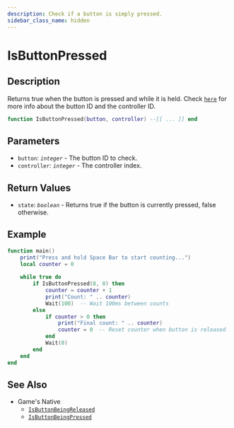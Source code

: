 ```yaml
---
description: Check if a button is simply pressed.
sidebar_class_name: hidden
---
```


# IsButtonPressed

## Description

Returns true when the button is pressed and while it is held.
Check [`here`](https://bully-scripting.vercel.app/docs/game-reference/scripting-enumeration/controls) for more info about the button ID and the controller ID.

```lua
function IsButtonPressed(button, controller) --[[ ... ]] end
```

## Parameters

- `button`: _`integer`_ - The button ID to check.
- `controller`: _`integer`_ - The controller index.

## Return Values

- `state`: _`boolean`_ - Returns true if the button is currently pressed, false otherwise.

## Example

```lua
function main()
    print("Press and hold Space Bar to start counting...")
    local counter = 0
    
    while true do
        if IsButtonPressed(8, 0) then
            counter = counter + 1
            print("Count: " .. counter)
            Wait(100)  -- Wait 100ms between counts
        else
            if counter > 0 then
                print("Final count: " .. counter)
                counter = 0  -- Reset counter when button is released
            end
            Wait(0)
        end
    end
end
```

## See Also

- Game's Native
  - [`IsButtonBeingReleased`](https://bully-scripting.vercel.app/docs/game-reference/global-functions/IsButtonBeingReleased)
  - [`IsButtonBeingPressed`](https://bully-scripting.vercel.app/docs/game-reference/global-functions/IsButtonBeingPressed)
